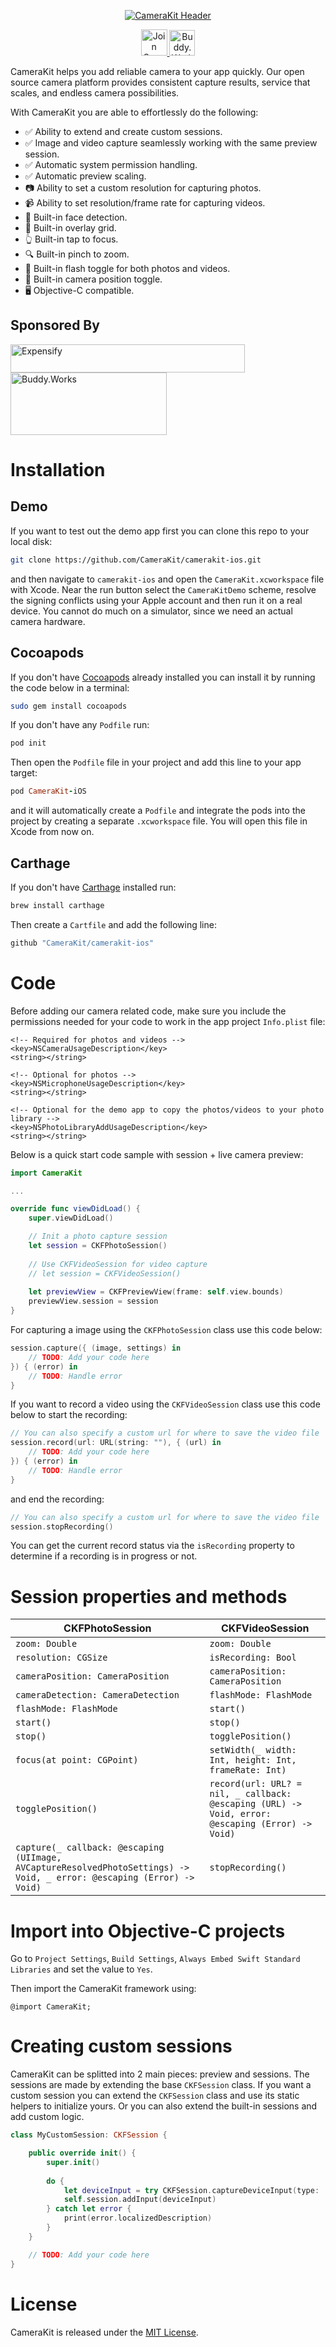 <p align="center">
    <a href="https://camerakit.io" target="_blank">
        <img alt='CameraKit Header' src='.repo/gh-readme-header.svg' />
    </a>
</p>

<p align="center">
    <a href="https://spectrum.chat/camerakit/">
        <img alt="Join Spectrum" height="42px" src=".repo/gh-readme-spectrum-button.svg" />
    </a>
    <a href="https://buddy.works/" target="_blank">
        <img alt='Buddy.Works' height="41px" src='https://assets.buddy.works/automated-dark.svg' />
    </a>
</p>

CameraKit helps you add reliable camera to your app quickly. Our open source camera platform provides consistent capture results, service that scales, and endless camera possibilities.

With CameraKit you are able to effortlessly do the following: 

- ✅ Ability to extend and create custom sessions.
- ✅ Image and video capture seamlessly working with the same preview session.
- ✅ Automatic system permission handling.
- ✅ Automatic preview scaling.
- 📷 Ability to set a custom resolution for capturing photos.
- 📹 Ability to set resolution/frame rate for capturing videos.
- 👱‍ Built-in face detection.
- 📐 Built-in overlay grid.
- 👆 Built-in tap to focus.
- 🔍 Built-in pinch to zoom.
- 📸 Built-in flash toggle for both photos and videos.
- 🤳 Built-in camera position toggle.
- 🖥 Objective-C compatible.

## Sponsored By
<a href="https://www.expensify.com/"><img alt="Expensify" src=".repo/gh-readme-expensify-logo.svg" height="45px" width="375px" align="center"></a>
<a href="https://www.buddy.works/"><img alt="Buddy.Works" src=".repo/gh-readme-buddyworks-logo.png" height="100px"  width="250px" align="center"></a>

# Installation

## Demo

If you want to test out the demo app first you can clone this repo to your local disk:

```bash
git clone https://github.com/CameraKit/camerakit-ios.git
```

and then navigate to `camerakit-ios` and open the `CameraKit.xcworkspace` file with Xcode. Near the run button select the `CameraKitDemo` scheme, resolve the signing conflicts using your Apple account and then run it on a real device. You cannot do much on a simulator, since we need an actual camera hardware.

## Cocoapods

If you don't have [Cocoapods](https://cocoapods.org/) already installed you can install it by running the code below in a terminal:

```bash
sudo gem install cocoapods
```

If you don't have any `Podfile` run:

```bash
pod init
```

Then open the `Podfile` file in your project and add this line to your app target:

```ruby
pod CameraKit-iOS
```

and it will automatically create a `Podfile` and integrate the pods into the project by creating a separate `.xcworkspace` file. You will open this file in Xcode from now on.

## Carthage

If you don't have [Carthage](https://github.com/Carthage/Carthage) installed run:

```bash
brew install carthage
```

Then create a `Cartfile` and add the following line:

```ruby
github "CameraKit/camerakit-ios"
```

# Code

Before adding our camera related code, make sure you include the permissions needed for your code to work in the app project `Info.plist` file:

```plist
<!-- Required for photos and videos -->
<key>NSCameraUsageDescription</key>
<string></string>

<!-- Optional for photos -->
<key>NSMicrophoneUsageDescription</key>
<string></string>

<!-- Optional for the demo app to copy the photos/videos to your photo library -->
<key>NSPhotoLibraryAddUsageDescription</key>
<string></string>
```

Below is a quick start code sample with session + live camera preview:

```swift
import CameraKit

...

override func viewDidLoad() {
    super.viewDidLoad()

    // Init a photo capture session
    let session = CKFPhotoSession()
    
    // Use CKFVideoSession for video capture
    // let session = CKFVideoSession()
    
    let previewView = CKFPreviewView(frame: self.view.bounds)
    previewView.session = session
}
```

For capturing a image using the `CKFPhotoSession` class use this code below:

```swift
session.capture({ (image, settings) in
    // TODO: Add your code here
}) { (error) in
    // TODO: Handle error
}
```

If you want to record a video using the `CKFVideoSession` class use this code below to start the recording:

```swift
// You can also specify a custom url for where to save the video file
session.record(url: URL(string: ""), { (url) in
    // TODO: Add your code here
}) { (error) in
    // TODO: Handle error
}
```

and end the recording:

```swift
// You can also specify a custom url for where to save the video file
session.stopRecording()
```

You can get the current record status via the `isRecording` property to determine if a recording is in progress or not.

# Session properties and methods

| CKFPhotoSession | CKFVideoSession |
|----------------|----------------|
| `zoom: Double` | `zoom: Double` |
| `resolution: CGSize` | `isRecording: Bool` |
| `cameraPosition: CameraPosition` | `cameraPosition: CameraPosition` |
| `cameraDetection: CameraDetection` | `flashMode: FlashMode` |
| `flashMode: FlashMode` | `start()` |
| `start()` | `stop()` |
| `stop()` | `togglePosition()` |
| `focus(at point: CGPoint)` | `setWidth(_ width: Int, height: Int, frameRate: Int)` |
| `togglePosition()` | `record(url: URL? = nil, _ callback: @escaping (URL) -> Void, error: @escaping (Error) -> Void)` |
| `capture(_ callback: @escaping (UIImage, AVCaptureResolvedPhotoSettings) -> Void, _ error: @escaping (Error) -> Void)` | `stopRecording()` |

# Import into Objective-C projects

Go to `Project Settings`, `Build Settings`, `Always Embed Swift Standard Libraries` and set the value to `Yes`.

Then import the CameraKit framework using:

```objc
@import CameraKit;
```

# Creating custom sessions

CameraKit can be splitted into 2 main pieces: preview and sessions. The sessions are made by extending the base `CKFSession` class. If you want a custom session you can extend the `CKFSession` class and use its static helpers to initialize yours. Or you can also extend the built-in sessions and add custom logic.

```swift
class MyCustomSession: CKFSession {

    public override init() {
        super.init()
        
        do {
            let deviceInput = try CKFSession.captureDeviceInput(type: .backCamera)
            self.session.addInput(deviceInput)
        } catch let error {
            print(error.localizedDescription)
        }
    }

    // TODO: Add your code here
}
```

# License

CameraKit is released under the [MIT License](LICENSE.md).
